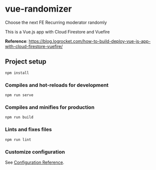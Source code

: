 # vue-randomizer

Choose the next FE Recurring moderator randomly

This is a Vue.js app with Cloud Firestore and Vuefire

**Reference**: https://blog.logrocket.com/how-to-build-deploy-vue-js-app-with-cloud-firestore-vuefire/

## Project setup

```
npm install
```

### Compiles and hot-reloads for development

```
npm run serve
```

### Compiles and minifies for production

```
npm run build
```

### Lints and fixes files

```
npm run lint
```

### Customize configuration

See [Configuration Reference](https://cli.vuejs.org/config/).
